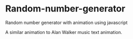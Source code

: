# Random-number-generator

Random number generator with animation using javascript

A similar animation to Alan Walker music text animation.
